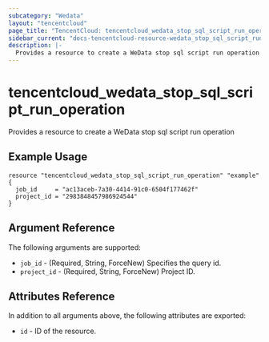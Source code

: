 ```yaml
---
subcategory: "Wedata"
layout: "tencentcloud"
page_title: "TencentCloud: tencentcloud_wedata_stop_sql_script_run_operation"
sidebar_current: "docs-tencentcloud-resource-wedata_stop_sql_script_run_operation"
description: |-
  Provides a resource to create a WeData stop sql script run operation
---
```


# tencentcloud_wedata_stop_sql_script_run_operation

Provides a resource to create a WeData stop sql script run operation

## Example Usage

```hcl
resource "tencentcloud_wedata_stop_sql_script_run_operation" "example" {
  job_id     = "ac13aceb-7a30-4414-91c0-6504f177462f"
  project_id = "2983848457986924544"
}
```

## Argument Reference

The following arguments are supported:

* `job_id` - (Required, String, ForceNew) Specifies the query id.
* `project_id` - (Required, String, ForceNew) Project ID.

## Attributes Reference

In addition to all arguments above, the following attributes are exported:

* `id` - ID of the resource.



